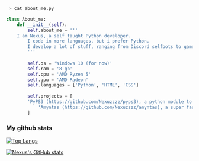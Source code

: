 ```bash
 > cat about_me.py
```

<!-- why py? because py nice -->

```py
class About_me:
    def __init__(self):
        self.about_me = '''
	I am Nexus, a self taught Python developer. 
        I code in more languages, but i prefer Python. 
        I develop a lot of stuff, ranging from Discord selfbots to game modding tools and malware. Thanks for reading this!
        '''
	   
        self.os = 'Windows 10 (for now)'
        self.ram = '8 gb'
        self.cpu = 'AMD Ryzen 5'
        self.gpu = 'AMD Radeon'
        self.languages = ['Python', 'HTML', 'CSS']
	   
        self.projects = [
	    'PyPS3 (https://github.com/Nexuzzzz/pyps3), a python module to mod your CFW PS3 (Requires WEBMan)'
            'Amyntas (https://github.com/Nexuzzzz/amyntas), a super fast HTTP stress testing tool written in Python'
        ]
```

### My github stats
[![Top Langs](https://github-readme-stats.vercel.app/api/top-langs/?username=Nexuzzzz&hide=java,html,css&theme=midnight-purple&layout=compact)](https://github.com/anuraghazra/github-readme-stats)

[![Nexus's GitHub stats](https://github-readme-stats.vercel.app/api?username=Nexuzzzz&theme=midnight-purple)](https://github.com/anuraghazra/github-readme-stats)
